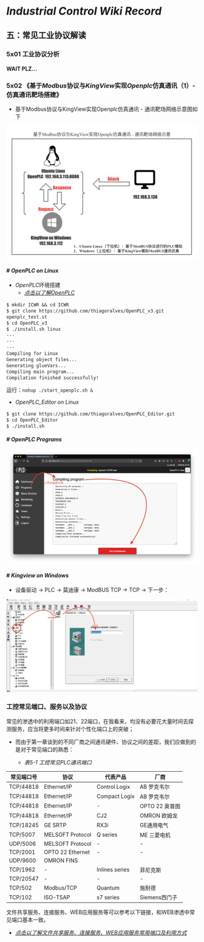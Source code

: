 # *Industrial Control Wiki Record* 

## 五：常见工业协议解读



### 5x01 工业协议分析

#### WAIT PLZ...

### 5x02 《基于*Modbus*协议与*KingView*实现*Openplc*仿真通讯（1）- 仿真通讯靶场搭建》

- 基于Modbus协议与KingView实现Openplc仿真通讯 - 通讯靶场网络示意图如下

![assets-network-show.png](assets/assets-network-show.png)

#### # *OpenPLC on Linux*

- *OpenPLC*环境搭建
	- [*点击以了解OpenPLC*](https://github.com/thiagoralves/OpenPLC_v3)

```
$ mkdir ICWR && cd ICWR
$ git clone https://github.com/thiagoralves/OpenPLC_v3.git
openplc_test.st
$ cd OpenPLC_v3
$ ./install.sh linux
···
···
···
Compiling for Linux
Generating object files...
Generating glueVars...
Compiling main program...
Compilation finished successfully!
```

运行：`nohup ./start_openplc.sh &`

- *OpenPLC_Editor on Linux*

```
$ git clone https://github.com/thiagoralves/OpenPLC_Editor.git
$ cd OpenPLC_Editor
$ ./install.sh
```

#### # *OpenPLC Programs*

![](assets/OpenPLC_TODO1.png)


#### # *Kingview on Windows*

- 设备驱动 -> PLC -> 莫迪康 -> ModBUS TCP -> TCP -> 下一步：

![KingView_OPENPLC_TODO](assets/KingView_OPENPLC_TODO.png)


### 工控常见端口、服务以及协议

常见的渗透中的利用端口如21、22端口，在我看来，均没有必要花大量时间去探测服务，应当将更多时间来针对个性化端口上的突破；

- 而由于第一章谈到的不同厂商之间通讯硬件、协议之间的差距，我们应做到的是对于常见端口的熟悉：

	- _表5-1 工控常见PLC通讯端口_

 常见端口号  |  协议 | 代表产品 | 厂商
 -----------|-----------|----------------------|-----------
 TCP/44818	| Ethernet/IP | Control Logix | AB 罗克韦尔
 TCP/44818	| Ethernet/IP | Compact Logix | AB 罗克韦尔
 TCP/44818	| Ethernet/IP | - 				| OPTO 22 奥普图
 TCP/44818	| Ethernet/IP | CJ2				| OMRON 欧姆龙
 TCP/18245	| GE SRTP	  | RX3i			| GE通用电气
 TCP/5007	| MELSOFT Protocol | Q series 		| ME 三菱电机
 UDP/5006	| MELSOFT Protocol | - 				| -
 TCP/2001	| OPTO 22 Ethernet | - 				| -
 UDP/9600	| OMRON FINS
 TCP/1962	| -			  | Inlines series      | 菲尼克斯
 TCP/20547	| - 		  | - 					| -
 TCP/502	| Modbus/TCP  | Quantum				| 施耐德
 TCP/102	| ISO-TSAP	  | s7 series			| Siemens西门子

 文件共享服务、连接服务、WEB应用服务等可以参考以下链接，和WEB渗透中常见端口基本一致。
 - [*点击以了解文件共享服务、连接服务、WEB应用服务常用端口及利用方式*](https://www.yuque.com/tidesec/ics/dca86987e7f1058d4a30fc5813cb2f2d#469c29e8)


